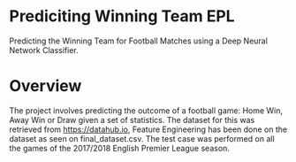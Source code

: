 # Prediciting Winning Team EPL

Predicting the Winning Team for Football Matches using a Deep Neural Network Classifier.

# Overview
The project involves predicting the outcome of a football game: Home Win, Away Win or Draw given a set of statistics. 
The dataset for this was retrieved from https://datahub.io, Feature Engineering has been done on the dataset as seen on final_dataset.csv. 
The test case was performed on all the games of the 2017/2018 English Premier League season.
